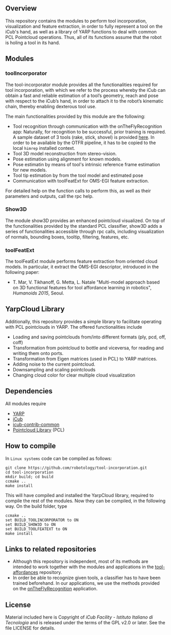 ## Overview

This repository contains the modules to perform tool incorporation, visualization and feature extraction, in order to fully represent a tool on the iCub's hand, as well as a library of YARP functions to deal with common PCL Pointcloud operations. Thus, all of its functions assume that the robot is holing a tool in its hand.

## Modules
### toolIncorporator
The tool-incorporator module provides all the functionalities required for tool incorporation, with which we refer to the process whereby the iCub can obtain a fast and reliable estimation of a tool’s geometry, reach and pose with respect to the iCub’s hand, in order to attach it to the robot’s kinematic chain, thereby enabling dexterous tool use. 

The main functionalities provided by this module are the following:
- Tool recognition through communication with the onTheFlyRecognition app: Naturally, for recognition to be successful, prior training is required. A sample dataset of 3 tools (rake, stick, shovel) is provided [here](https://github.com/robotology/tool-incorporation/tree/master/app/dataset). In order to be available by the OTFR pipeline, it has to be copied to the local `himrep` installed context.
- Tool 3D model reconstruction from stereo-vision.
- Pose estimation using alignment for known models.
- Pose estimatin by means of tool's intrinsic reference frame estimation for new models.
- Tool tip estimation by from the tool model and estimated pose
- Communication with toolFeatExt for OMS-EGI feature extraction.

For detailed help on the function calls to perform this, as well as their parameters and outputs, call the rpc help. 

### Show3D
The module show3D provides an enhanced pointcloud visualized. On top of the functionalities provided by the standard PCL classifier, show3D adds a series of functionalities accessible through rpc calls, including visualization of normals, bounding boxes, tooltip, filtering, features, etc. 

### toolFeatExt
The toolFeatExt module performs feature extraction from oriented cloud models. In particular, it extract the OMS-EGI descriptor, introduced in the following paper: 

- T. Mar, V. Tikhanoff, G. Metta, L. Natale "Multi-model approach based on 3D functional features for tool affordance learning in robotics", _Humanoids 2015_, Seoul. 

## YarpCloud Library

Additionally, this repository provides a simple library to facilitate operating with PCL pointclouds in YARP. The offered functionalities include

- Loading and saving pointclouds from/into different formats (ply, pcd, off, coff)
- Transformation from pointcloud to bottle and viceversa, for reading and writing them onto ports.
- Transformation from Eigen matrices (used in PCL) to YARP matrices.
- Adding noise to the current pointcloud. 
- Downsampling and scaling pointclouds
- Changing cloud color for clear multiple cloud visualization


## Dependencies
All modules require
- [YARP](https://github.com/robotology/yarp)
- [iCub](https://github.com/robotology/icub-main)
- [icub-contrib-common](https://github.com/robotology/icub-contrib-common)
- [Pointcloud Library](http://pointclouds.org/) (PCL)

## How to compile
In `Linux systems` code can be compiled as follows:
```
git clone https://github.com/robotology/tool-incorporation.git
cd tool-incorporation
mkdir build; cd build
ccmake ..
make install
```
This will have compiled and installed the YarpCloud library, required to compile the rest of the modules. 
Now they can be compiled, in the following way.
On the build folder, type
```
ccmake ..
set BUILD_TOOLINCORPORATOR to ON 
set BUILD_SHOW3D to ON 
set BUILD_TOOLFEATEXT to ON 
make install
``` 

## Links to related repositories

 * Although this repository is independent, most of its methods are intended to work together with the modules and applications in the [tool-affordances](https://github.com/robotology/tool-incorporation) repository.
 * In order be able to recognize given tools, a classifier has to have been trained beforehand. In our applications, we use the methods provided on the [onTheFlyRecognition](https://github.com/robotology/onthefly-recognition) application.
 
 

## License
Material included here is Copyright of _iCub Facility - Istituto Italiano di Tecnologia_
and is released under the terms of the GPL v2.0 or later. See the file LICENSE for details.


